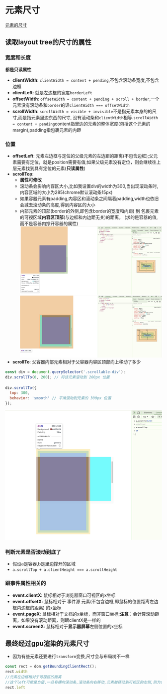 # 元素尺寸
[元素的尺寸](https://www.bilibili.com/video/BV1Yx4y1476G/?spm_id_from=333.337.search-card.all.click&vd_source=78435c3cefd4783245d9d16d09d19859)
## 读取layout tree的尺寸的属性

### 宽度和长度
**都是只读属性**
- **clientWidth**: `clientWidth = content + pending`,不包含滚动条宽度,不包含边框
- **clientLeft**: 就是左边框的宽度`borderLeft`
- **offsetWidth**: `offsetWidth = content + pending + scroll + border`,一个元素没有滚动条和`border`的话`clientWidth === offsetWidth`
- **scrollWidth**: `scrollWidth = visible + invisible`不是指元素本身的的尺寸,而是指元素里边东西的尺寸, 没有滚动条和`clientWidth`相等.`scrollWidth = content + pending`content指里边的元素的整体宽度(包括这个元素的margin),padding指包裹元素的内距

### 位置
- **offsetLeft**: 元素左边框与定位的父级元素的左边距的距离(不包含边框);父元素需要有定位，就是position需要有值;如果父级元素没有定位，则会继续往上层元素找到具有定位的元素(**只读属性**)
- **scrollTop**: 
  - **属性可修改**
  - 滚动条会影响内容区大小,比如我设置div的width为300,当出现滚动条时,内容区域的大小为285(chrome默认滚动条15px)
  - 如果容器元素有padding,内容区和滚动条之间隔着padding,width也依旧会减去滚动条的高度,得到内容区的大小
  - 内部元素的顶部(border的外侧,即包含border的宽度和内距) 到 包裹元素的可视区域**内容区顶部**(与边框和内边距无关)的距离， (求的是容器的值,而不是容器内撑开容器的属性)
![滚动条对width的影响](../img/滚动条对width的影响.png)
![滚动条和内距](../img/滚动条和内距.png)
- **scrollTo**: 父容器内部元素相对于父容器内容区顶部向上移动了多少
```js
const div = document.querySelector('.scrollable-div');
div.scrollTo(0, 200); // 将该元素滚动到 200px 位置

div.scrollTo({
  top: 300,
  behavior: 'smooth' // 平滑滚动到元素的 300px 位置
});
```
![scrollTo](../img/scrollTo.png)
### 判断元素是否滚动到底了
- 假设a是容器,b是里边撑开的区域
- `a.scrollTop + a.clientHeight === a.scrollHeight`

### 跟事件属性相关的
- **event.clientX**: 鼠标相对于浏览器窗口可视区的x坐标
- **event.offsetX**: 鼠标相对于 事件源 元素(不包含边框,即鼠标的位置距离左边框内边框的距离) 的x坐标
- **event.pageX**: 鼠标相对于文档的x坐标，而非窗口坐标;**注意**：会计算滚动距离，如果没有滚动距离，则跟clientX是一样的
- **event.screenX**: 鼠标相对于**显示器屏幕**左侧位置的x坐标

## 最终经过gpu渲染的元素尺寸
- 因为有些元素还要进行`transform`变换,尺寸会与布局树不一样
```js
const rect = dom.getBoundingClientRect();
rect.width
//元素左边框相对于可视区的距离
//这个left可能是负值,一旦有横向滚动条,滚动条向右移动,元素被移动到可视区的左侧,则为负数
rect.left
```